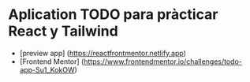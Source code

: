 # Aplication TODO para pràcticar React y Tailwind

- [preview app] (https://reactfrontmentor.netlify.app)
- [Frontend Mentor] (https://www.frontendmentor.io/challenges/todo-app-Su1_KokOW)

